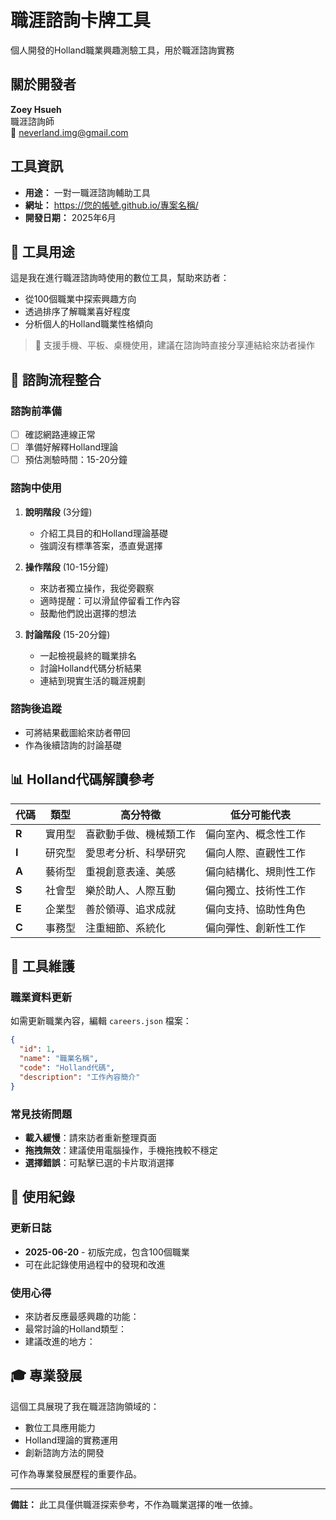 # 職涯諮詢卡牌工具

個人開發的Holland職業興趣測驗工具，用於職涯諮詢實務

## 關於開發者
**Zoey Hsueh**  
職涯諮詢師  
📧 neverland.img@gmail.com

## 工具資訊
- **用途：** 一對一職涯諮詢輔助工具
- **網址：** https://您的帳號.github.io/專案名稱/
- **開發日期：** 2025年6月

## 🎯 工具用途

這是我在進行職涯諮詢時使用的數位工具，幫助來訪者：
- 從100個職業中探索興趣方向
- 透過排序了解職業喜好程度  
- 分析個人的Holland職業性格傾向

> 📱 支援手機、平板、桌機使用，建議在諮詢時直接分享連結給來訪者操作

## 💼 諮詢流程整合

### 諮詢前準備
- [ ] 確認網路連線正常
- [ ] 準備好解釋Holland理論
- [ ] 預估測驗時間：15-20分鐘

### 諮詢中使用
1. **說明階段** (3分鐘)
   - 介紹工具目的和Holland理論基礎
   - 強調沒有標準答案，憑直覺選擇

2. **操作階段** (10-15分鐘)
   - 來訪者獨立操作，我從旁觀察
   - 適時提醒：可以滑鼠停留看工作內容
   - 鼓勵他們說出選擇的想法

3. **討論階段** (15-20分鐘)
   - 一起檢視最終的職業排名
   - 討論Holland代碼分析結果
   - 連結到現實生活的職涯規劃

### 諮詢後追蹤
- 可將結果截圖給來訪者帶回
- 作為後續諮詢的討論基礎

## 📊 Holland代碼解讀參考

| 代碼 | 類型 | 高分特徵 | 低分可能代表 |
|------|------|----------|-------------|
| **R** | 實用型 | 喜歡動手做、機械類工作 | 偏向室內、概念性工作 |
| **I** | 研究型 | 愛思考分析、科學研究 | 偏向人際、直觀性工作 |
| **A** | 藝術型 | 重視創意表達、美感 | 偏向結構化、規則性工作 |
| **S** | 社會型 | 樂於助人、人際互動 | 偏向獨立、技術性工作 |
| **E** | 企業型 | 善於領導、追求成就 | 偏向支持、協助性角色 |
| **C** | 事務型 | 注重細節、系統化 | 偏向彈性、創新性工作 |

## 🔧 工具維護

### 職業資料更新
如需更新職業內容，編輯 `careers.json` 檔案：
```json
{
  "id": 1,
  "name": "職業名稱",
  "code": "Holland代碼",
  "description": "工作內容簡介"
}
```

### 常見技術問題
- **載入緩慢**：請來訪者重新整理頁面
- **拖拽無效**：建議使用電腦操作，手機拖拽較不穩定
- **選擇錯誤**：可點擊已選的卡片取消選擇

## 📝 使用紀錄

### 更新日誌
- **2025-06-20** - 初版完成，包含100個職業
- 可在此記錄使用過程中的發現和改進

### 使用心得
- 來訪者反應最感興趣的功能：
- 最常討論的Holland類型：
- 建議改進的地方：

## 🎓 專業發展

這個工具展現了我在職涯諮詢領域的：
- 數位工具應用能力
- Holland理論的實務運用
- 創新諮詢方法的開發

可作為專業發展歷程的重要作品。

---

**備註：** 此工具僅供職涯探索參考，不作為職業選擇的唯一依據。
